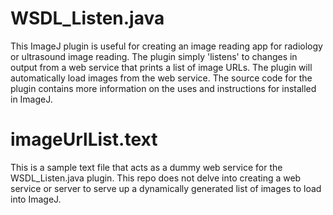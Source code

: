 # WSDL_Listen.java
This ImageJ plugin is useful for creating an image reading app for radiology or ultrasound image reading. The plugin simply 'listens' to changes in output from a web service that  prints a list of image URLs. The plugin will automatically load images from the web service. The source code for the plugin contains more information on the uses and instructions for installed in ImageJ.

# imageUrlList.text
This is a sample text file that acts as a dummy web service for the WSDL_Listen.java plugin. This repo does not delve into creating a web service or server to serve up a dynamically generated list of images to load into ImageJ.
